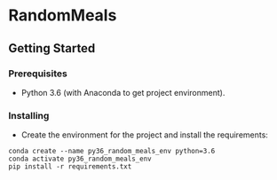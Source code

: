 # RandomMeals

## Getting Started

### Prerequisites

* Python 3.6 (with Anaconda to get project environment).

### Installing

* Create the environment for the project and install the requirements: 
```
conda create --name py36_random_meals_env python=3.6
conda activate py36_random_meals_env
pip install -r requirements.txt
```